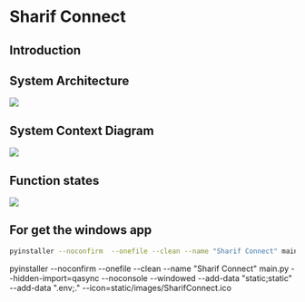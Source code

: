 # Sharif Connect

## Introduction

## System Architecture
[![](https://mermaid.ink/img/pako:eNqVVMtu2lAQ_ZWru0okoMQYaLxg0XTDJqpU0UXljQOXhxpsauymLUIqEQUWfED_gIeqOC6klE2_417Y9Us6Y_Owg6sUJLCxZ845c87YLVo0SowqtMne20wvspc1rWJqdVUn8GloplUr1hqabpFCk5lEa5LVhI-4y8fcjajJYwXcHcH9RaB0PSQnN-zqQ43dnB62vdCK75hewl7xlY9W38RAdP98GYo-H0Gn-I0HPoWrvcPmN68uPdIZd8UAymZ45Vlet0xNZ9Zh_euqZtbKl8zadI2QUvREn_ApKhed9XA1IXyOqkVH1X0IHD-eyxXyCoGhvmMlSMPZRA8xoN9HJheGrrPihrmQh6bNfNDpQN-dGADCjE-xG_xZOfwejwg3BbBfQAuS8P49v4OJXNQ2547o-5gbuPhejuvN0SW-lLDvYoAGzoDU5U4U5MF8q4no-h54jhKVohr-gBQqjZzrCAnhGXI5SEvxfbz1FsfzYccXESZciYfIpxgFDOUE-yCRgeiI2-18e8LdAoR0P4oGtcIXIMdoVWBNfLgdSPwfPsDpQnThd-lH6cBhDmB-DCeA9gAMHT4MrR1Hs_hPvsR9D4xz-lTyHj7EuX9qwoyB1DBpBXLCgYBm_oRUz4DgQ_8f-wJRLviSHLE2j-0_AIjamn2VC3X4MC2O25cIgGijx942_NjI7a3DMYH26JeeqtMYrZi1ElUs02YxWmdmXcO_tIVEKrWqrM5UqsBpiZU1-9pCq9rQBi-rt4ZR33aahl2pUqWsXTfhn90oadb2Xb0rAcXMvDBs3aLKuYdAlRb9SBVJTidkOXWWkdOp85R0JmVi9BNV5GwiKWVSElxOy8ms1I7Rzx5lMvE8m27_BUoMF74?type=png)](https://mermaid.live/edit#pako:eNqVVMtu2lAQ_ZWru0okoMQYaLxg0XTDJqpU0UXljQOXhxpsauymLUIqEQUWfED_gIeqOC6klE2_417Y9Us6Y_Owg6sUJLCxZ845c87YLVo0SowqtMne20wvspc1rWJqdVUn8GloplUr1hqabpFCk5lEa5LVhI-4y8fcjajJYwXcHcH9RaB0PSQnN-zqQ43dnB62vdCK75hewl7xlY9W38RAdP98GYo-H0Gn-I0HPoWrvcPmN68uPdIZd8UAymZ45Vlet0xNZ9Zh_euqZtbKl8zadI2QUvREn_ApKhed9XA1IXyOqkVH1X0IHD-eyxXyCoGhvmMlSMPZRA8xoN9HJheGrrPihrmQh6bNfNDpQN-dGADCjE-xG_xZOfwejwg3BbBfQAuS8P49v4OJXNQ2547o-5gbuPhejuvN0SW-lLDvYoAGzoDU5U4U5MF8q4no-h54jhKVohr-gBQqjZzrCAnhGXI5SEvxfbz1FsfzYccXESZciYfIpxgFDOUE-yCRgeiI2-18e8LdAoR0P4oGtcIXIMdoVWBNfLgdSPwfPsDpQnThd-lH6cBhDmB-DCeA9gAMHT4MrR1Hs_hPvsR9D4xz-lTyHj7EuX9qwoyB1DBpBXLCgYBm_oRUz4DgQ_8f-wJRLviSHLE2j-0_AIjamn2VC3X4MC2O25cIgGijx942_NjI7a3DMYH26JeeqtMYrZi1ElUs02YxWmdmXcO_tIVEKrWqrM5UqsBpiZU1-9pCq9rQBi-rt4ZR33aahl2pUqWsXTfhn90oadb2Xb0rAcXMvDBs3aLKuYdAlRb9SBVJTidkOXWWkdOp85R0JmVi9BNV5GwiKWVSElxOy8ms1I7Rzx5lMvE8m27_BUoMF74)
## System Context Diagram
[![](https://mermaid.ink/img/pako:eNpdkEFTgzAQhf9KZi9eClOgQMlBnWnHGS9e9KLGQ4SlzQgJE0K1Mvx3F1qmanLavO-93U0PuSkQOJSV-cz30jr2tBWa0dHBq4A7VVVYsI2yeYUC3pjnXTMdknKvW1UgeySPKkk5m0Ii2DO2JzAiULWsRXtAe_OPejAnaEVQ1yI7NPpCRCNxnHPi255V8h0rzgTkUl85lhutMXfMGabRCWDDb6c-ZyeU_Zf022liX9mp2bwrNSChQc5KL6dt57T4IlgKGUaH0LCAnVUFcGc7XECNtpZjCf1oE-D2WNN3jdMW0n4IEHogTyP1izH1bLOm2-2Bl7JqqeqaQjrcKrmz8oKgLtBuTKcd8HhKAN7DF3AvyvxkGazDIFil8TJbZyQf6T1YJn66TNMsSbIwyOIwGxbwPbUN_DAJ0ngVZVGcpjHd4Qfv65o3?type=png)](https://mermaid.live/edit#pako:eNpdkEFTgzAQhf9KZi9eClOgQMlBnWnHGS9e9KLGQ4SlzQgJE0K1Mvx3F1qmanLavO-93U0PuSkQOJSV-cz30jr2tBWa0dHBq4A7VVVYsI2yeYUC3pjnXTMdknKvW1UgeySPKkk5m0Ii2DO2JzAiULWsRXtAe_OPejAnaEVQ1yI7NPpCRCNxnHPi255V8h0rzgTkUl85lhutMXfMGabRCWDDb6c-ZyeU_Zf022liX9mp2bwrNSChQc5KL6dt57T4IlgKGUaH0LCAnVUFcGc7XECNtpZjCf1oE-D2WNN3jdMW0n4IEHogTyP1izH1bLOm2-2Bl7JqqeqaQjrcKrmz8oKgLtBuTKcd8HhKAN7DF3AvyvxkGazDIFil8TJbZyQf6T1YJn66TNMsSbIwyOIwGxbwPbUN_DAJ0ngVZVGcpjHd4Qfv65o3)

## Function states 
[![](https://mermaid.ink/img/pako:eNqNUs9vmzAU_lee3imRAAUCOHDYVq1Sk0s3abtsdQ8edohVsJExSzuU_72GrIRWmlZ84X36fjw_vx4LzQXm6Ps-VYVWe1nmVAHYg6hFDkbw7nGoK_akO5sDZ6URVI30faWPxYEZC9-vBw7A1eKO4jfrIIr3S_D9D3DTU_wqVQmqDYPWseU-kAYWIYmCKA3COA3W8fIjxdPZ4sap4IdoR_F2Egt7Eb8h3-qRu7sERf8KSmZBu1dBM-yvnwoTd5kvnW0lFzDAFtyAlCgsWA3nhKGxozYP7rpnh-3cIXpl8E7xS0sqTJ18y34LYEXRirYdlE33q5IFSGWFcXJYVPLBvdNVwwyz4EGpdVkJD8JgPA5pFWuGQSynGOc8D9rdhi5op_7XJjDFp-C3ZtPQyPu8fDhKe3ArdXacG0af-oHdjOtX2NOUc8G5ZLXD0cPSSI65NZ3wsBamZkOJ_aChOC4xxdz9cjbMmaqT0zRM_dS6fpEZ3ZUHzPesal3VNZxZcS3dnrN6Qo1QXJjPulMW82gTjyaY9_joynUWJKssXm3iDSFJlqYePmHukywJVpssXpMsI2lITh7-GWPDIFuTKF1lKXFfnKTR6RlQDhFh?type=png)](https://mermaid.live/edit#pako:eNqNUs9vmzAU_lee3imRAAUCOHDYVq1Sk0s3abtsdQ8edohVsJExSzuU_72GrIRWmlZ84X36fjw_vx4LzQXm6Ps-VYVWe1nmVAHYg6hFDkbw7nGoK_akO5sDZ6URVI30faWPxYEZC9-vBw7A1eKO4jfrIIr3S_D9D3DTU_wqVQmqDYPWseU-kAYWIYmCKA3COA3W8fIjxdPZ4sap4IdoR_F2Egt7Eb8h3-qRu7sERf8KSmZBu1dBM-yvnwoTd5kvnW0lFzDAFtyAlCgsWA3nhKGxozYP7rpnh-3cIXpl8E7xS0sqTJ18y34LYEXRirYdlE33q5IFSGWFcXJYVPLBvdNVwwyz4EGpdVkJD8JgPA5pFWuGQSynGOc8D9rdhi5op_7XJjDFp-C3ZtPQyPu8fDhKe3ArdXacG0af-oHdjOtX2NOUc8G5ZLXD0cPSSI65NZ3wsBamZkOJ_aChOC4xxdz9cjbMmaqT0zRM_dS6fpEZ3ZUHzPesal3VNZxZcS3dnrN6Qo1QXJjPulMW82gTjyaY9_joynUWJKssXm3iDSFJlqYePmHukywJVpssXpMsI2lITh7-GWPDIFuTKF1lKXFfnKTR6RlQDhFh)



## For get the windows app


```bash
pyinstaller --noconfirm  --onefile --clean --name "Sharif Connect" main.py --hidden-import=qasync  --noconsole --windowed  --add-data "static;static"  --add-data ".env;."   --icon=static/images/SharifConnect.ico
```
pyinstaller --noconfirm --onefile --clean --name "Sharif Connect" main.py --hidden-import=qasync --noconsole --windowed --add-data "static;static" --add-data ".env;." --icon=static/images/SharifConnect.ico
